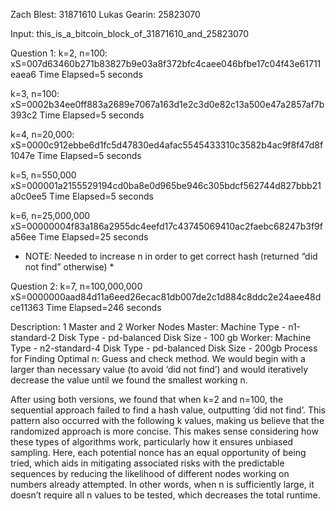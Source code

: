 Zach Blest: 31871610
Lukas Gearin: 25823070

Input: this_is_a_bitcoin_block_of_31871610_and_25823070

Question 1: 
k=2, n=100: xS=007d63460b271b83827b9e03a8f372bfc4caee046bfbe17c04f43e61711eaea6
Time Elapsed=5 seconds

k=3, n=100:
xS=0002b34ee0ff883a2689e7067a163d1e2c3d0e82c13a500e47a2857af7b393c2
Time Elapsed=5 seconds

k=4, n=20,000:
xS=0000c912ebbe6d1fc5d47830ed4afac5545433310c3582b4ac9f8f47d8f1047e
Time Elapsed=5 seconds

k=5, n=550,000
xS=000001a2155529194cd0ba8e0d965be946c305bdcf562744d827bbb21a0c0ee5
Time Elapsed=5 seconds

k=6, n=25,000,000
xS=00000004f83a186a2955dc4eefd17c43745069410ac2faebc68247b3f9fa56ee
Time Elapsed=25 seconds
* NOTE: Needed to increase n in order to get correct hash (returned “did not find” otherwise) *

Question 2:
k=7, n=100,000,000
xS=0000000aad84d11a6eed26ecac81db007de2c1d884c8ddc2e24aee48dce11363
Time Elapsed=246 seconds

Description:
1 Master and 2 Worker Nodes
Master: 
Machine Type - n1-standard-2 
Disk Type - pd-balanced
Disk Size - 100 gb
Worker: 
Machine Type - n2-standard-4
Disk Type - pd-balanced
Disk Size - 200gb
Process for Finding Optimal n:
Guess and check method. We would begin with a larger than necessary value (to avoid ‘did not find’) and would iteratively decrease the value until we found the smallest working n. 

After using both versions, we found that when k=2 and n=100, the sequential approach failed to find a hash value, outputting ‘did not find’. This pattern also occurred with the following k values, making us believe that the randomized approach is more concise. This makes sense considering how these types of algorithms work, particularly how it ensures unbiased sampling. Here, each potential nonce has an equal opportunity of being tried, which aids in mitigating associated risks with the predictable sequences by reducing the likelihood of different nodes working on numbers already attempted. In other words, when n is sufficiently large, it doesn’t require all n values to be tested, which decreases the total runtime. 